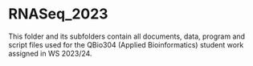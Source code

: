 # RNASeq_2023
This folder and its subfolders contain all documents, data, program and script files used for the QBio304 (Applied Bioinformatics) student work assigned in WS 2023/24.
